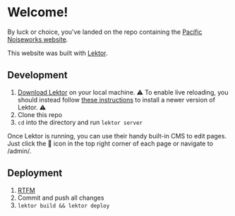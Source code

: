 # Welcome!

By luck or choice, you've landed on the repo containing the [Pacific Noiseworks website](https://pacificnoiseworks.com/).

This website was built with [Lektor](https://www.getlektor.com/).

## Development

1. [Download Lektor](https://www.getlektor.com/downloads/) on your local machine. ⚠️ To enable live reloading, you should instead follow [these instructions](https://github.com/lektor/lektor/issues/453#issuecomment-1465246327) to install a newer version of Lektor. ⚠️
1. Clone this repo
1. `cd` into the directory and run `lektor server`

Once Lektor is running, you can use their handy built-in CMS to edit pages. Just click the 📝 icon in the top right corner of each page or navigate to /admin/.

## Deployment

1. [RTFM](https://www.getlektor.com/docs/deployment/)
1. Commit and push all changes
1. `lektor build && lektor deploy`
